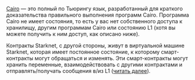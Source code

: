 [Cairo](https://medium.com/starkware/hello-cairo-3cb43b13b209) — это полный по Тьюрингу язык, разработанный для краткого доказательства правильного выполнения программ Cairo. Программа Cairo не имеет состояния, то есть у вас нет собственного доступа к хранилищу, другим программам Cairo или состоянию L1 (хотя вы можете получить к ним доступ, как описано ниже). 

Контракты Starknet, с другой стороны, живут в виртуальной машине Starknet, которая имеет постоянное состояние, к которому смарт-контракты могут обращаться и изменять. Эти смарт-контракты могут хранить переменные, взаимодействовать с другими контрактами и отправлять/получать сообщения в/из L1 ([читать далее](https://www.cairo-lang.org/docs/hello_starknet/index.html)).